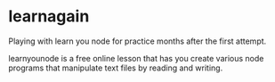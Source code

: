 # learnagain

Playing with learn you node for practice months after the first attempt.


learnyounode is a free online lesson that has you create various node programs that manipulate text files by reading and writing.
